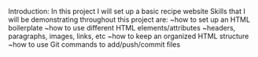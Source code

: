 Introduction: In this project I will set up a basic recipe website
    Skills that I will be demonstrating throughout this project are:
        ~how to set up an HTML boilerplate
        ~how to use different HTML elements/attributes
            ~headers, paragraphs, images, links, etc
        ~how to keep an organized HTML structure
        ~how to use Git commands to add/push/commit files
